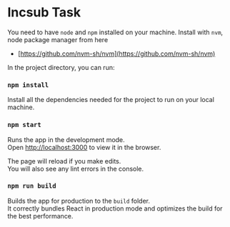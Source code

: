 # Incsub Task

You need to have `node` and `npm` installed on your machine. Install with `nvm`, node package manager from here
- [https://github.com/nvm-sh/nvm](https://github.com/nvm-sh/nvm)

In the project directory, you can run:

### `npm install`
Install all the dependencies needed for the project to run on your local machine.

### `npm start`

Runs the app in the development mode.\
Open [http://localhost:3000](http://localhost:3000) to view it in the browser.

The page will reload if you make edits.\
You will also see any lint errors in the console.

### `npm run build`

Builds the app for production to the `build` folder.\
It correctly bundles React in production mode and optimizes the build for the best performance.
